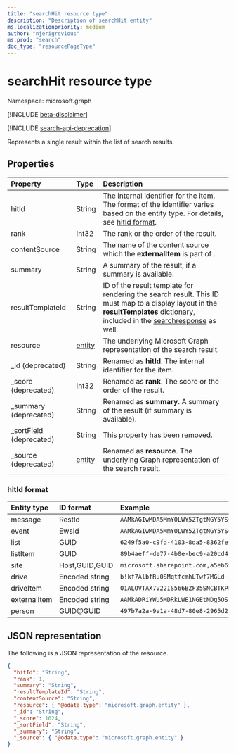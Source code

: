 ```yaml
---
title: "searchHit resource type"
description: "Description of searchHit entity"
ms.localizationpriority: medium
author: "njerigrevious"
ms.prod: "search"
doc_type: "resourcePageType"
---
```


# searchHit resource type

Namespace: microsoft.graph

[!INCLUDE [beta-disclaimer](../../includes/beta-disclaimer.md)]

[!INCLUDE [search-api-deprecation](../../includes/search-api-deprecation.md)]

Represents a single result within the list of search results.

## Properties

| Property     | Type        | Description |
|:-------------|:------------|:------------|
|hitId|String|The internal identifier for the item. The format of the identifier varies based on the entity type. For details, see [hitId format](#hitid-format).|
|rank|Int32|The rank or the order of the result.|
|contentSource|String|The name of the content source which the **externalItem** is part of .|
|summary|String|A summary of the result, if a summary is available.|
|resultTemplateId|String|ID of the result template for rendering the search result. This ID must map to a display layout in the **resultTemplates** dictionary, included in the [searchresponse](searchresponse.md) as well.|
|resource|[entity](entity.md)|The underlying Microsoft Graph representation of the search result.|
|_id (deprecated)|String| Renamed as **hitId**. The internal identifier for the item.|
|_score (deprecated)|Int32|Renamed as **rank**. The score or the order of the result.|
|_summary (deprecated)|String|Renamed as **summary**. A summary of the result (if summary is available).|
|_sortField (deprecated)|String|This property has been removed.|
|_source (deprecated)|[entity](entity.md)|Renamed as **resource**. The underlying Graph representation of the search result.|

### hitId format
| Entity type     | ID format        | Example |
|:-------------|:------------|:------------|
|message|RestId|`AAMkAGIwMDA5MmY0LWY5ZTgtNGY5YS04NzczLWNhNjc0ZGIyZDBjYgBGAAAAAADm35sgHbzESapJ8_BjBlhEBwDAYtphe7dsRbDrOT-HAHoKAACmqNsoAADAYtphe7dsRbDrOT-HAHoKAAFsBhyEAAA=`|
|event|EwsId|`AAMkAGIwMDA5MmY0LWY5ZTgtNGY5YS04NzczLWNhNjc0ZGIyZDBjYgFRAAgI232z8Q+AAEYAAAAA5t+bIB28xEmqSfPgYwZYRAcAwGLaYXu3bEWw6zk/xwB6CgAAAAABDQAAwGLaYXu3bEWw6zk/xwB6CgABGnD/jwAAEA==`|
|list|GUID|`6249f5a0-c9fd-4103-8da5-8362fe911151`|
|listItem|GUID|`89b4aeff-de77-4b0e-bec9-a20cd4f6c32d` |
|site|Host,GUID,GUID|`microsoft.sharepoint.com,a5eb6988-c9ad-44be-b3b4-d334d01066c0,4c5ce7de-dbe6-4807-9909-3018f0b83266`|
|drive|Encoded string|`b!kf7AlbfRu0SMqtfcmhLTwf7MGLd-Z0BEqfzvkoqsr21iQFpfPV09TIVf1sa8xOJ0` |
|driveItem|Encoded string|`01ALOVTAX7V22IS566BZF35SNCBTKPNQZN`|
|externalItem|Encoded string|`AAMkADRiYWU5MDRkLWE1NGEtNDg5OS1hZWM2LWIxOWZmNzQzMTdiYQBGAAAAAAAvZTGE+1bNQp4lDRL1ctayBwCQNOp97HTbQK/QVOV30iomAAAAEF6yAACQNOp97HTbQK/QVOV30iomAAAAG/DWAAA=` |
|person|GUID@GUID|`497b7a2a-9e1a-48d7-80e8-2965d2fc3a81@72f988bf-86f1-41af-91ab-2d7cd011db47`|

## JSON representation

The following is a JSON representation of the resource.

<!-- {
  "blockType": "resource",
  "optionalProperties": [

  ],
  "@odata.type": "microsoft.graph.searchHit",
  "baseType": null
}-->

```json
{
  "hitId": "String",
  "rank": 1,
  "summary": "String",
  "resultTemplateId": "String",
  "contentSource": "String",
  "resource": { "@odata.type": "microsoft.graph.entity" },
  "_id": "String",
  "_score": 1024,
  "_sortField": "String",
  "_summary": "String",
  "_source": { "@odata.type": "microsoft.graph.entity" }
}
```

<!-- uuid: 16cd6b66-4b1a-43a1-adaf-3a886856ed98
2019-02-04 14:57:30 UTC -->
<!-- {
  "type": "#page.annotation",
  "description": "searchHit resource",
  "keywords": "",
  "section": "documentation",
  "tocPath": ""
}-->

